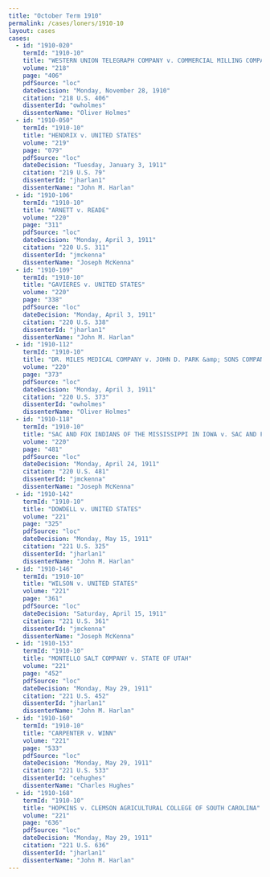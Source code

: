 ```yaml
---
title: "October Term 1910"
permalink: /cases/loners/1910-10
layout: cases
cases:
  - id: "1910-020"
    termId: "1910-10"
    title: "WESTERN UNION TELEGRAPH COMPANY v. COMMERCIAL MILLING COMPANY"
    volume: "218"
    page: "406"
    pdfSource: "loc"
    dateDecision: "Monday, November 28, 1910"
    citation: "218 U.S. 406"
    dissenterId: "owholmes"
    dissenterName: "Oliver Holmes"
  - id: "1910-050"
    termId: "1910-10"
    title: "HENDRIX v. UNITED STATES"
    volume: "219"
    page: "079"
    pdfSource: "loc"
    dateDecision: "Tuesday, January 3, 1911"
    citation: "219 U.S. 79"
    dissenterId: "jharlan1"
    dissenterName: "John M. Harlan"
  - id: "1910-106"
    termId: "1910-10"
    title: "ARNETT v. READE"
    volume: "220"
    page: "311"
    pdfSource: "loc"
    dateDecision: "Monday, April 3, 1911"
    citation: "220 U.S. 311"
    dissenterId: "jmckenna"
    dissenterName: "Joseph McKenna"
  - id: "1910-109"
    termId: "1910-10"
    title: "GAVIERES v. UNITED STATES"
    volume: "220"
    page: "338"
    pdfSource: "loc"
    dateDecision: "Monday, April 3, 1911"
    citation: "220 U.S. 338"
    dissenterId: "jharlan1"
    dissenterName: "John M. Harlan"
  - id: "1910-112"
    termId: "1910-10"
    title: "DR. MILES MEDICAL COMPANY v. JOHN D. PARK &amp; SONS COMPANY"
    volume: "220"
    page: "373"
    pdfSource: "loc"
    dateDecision: "Monday, April 3, 1911"
    citation: "220 U.S. 373"
    dissenterId: "owholmes"
    dissenterName: "Oliver Holmes"
  - id: "1910-118"
    termId: "1910-10"
    title: "SAC AND FOX INDIANS OF THE MISSISSIPPI IN IOWA v. SAC AND FOX INDIANS OF THE MISSISSIPPI IN OKLAHOMA, AND THE UNITED STATES"
    volume: "220"
    page: "481"
    pdfSource: "loc"
    dateDecision: "Monday, April 24, 1911"
    citation: "220 U.S. 481"
    dissenterId: "jmckenna"
    dissenterName: "Joseph McKenna"
  - id: "1910-142"
    termId: "1910-10"
    title: "DOWDELL v. UNITED STATES"
    volume: "221"
    page: "325"
    pdfSource: "loc"
    dateDecision: "Monday, May 15, 1911"
    citation: "221 U.S. 325"
    dissenterId: "jharlan1"
    dissenterName: "John M. Harlan"
  - id: "1910-146"
    termId: "1910-10"
    title: "WILSON v. UNITED STATES"
    volume: "221"
    page: "361"
    pdfSource: "loc"
    dateDecision: "Saturday, April 15, 1911"
    citation: "221 U.S. 361"
    dissenterId: "jmckenna"
    dissenterName: "Joseph McKenna"
  - id: "1910-153"
    termId: "1910-10"
    title: "MONTELLO SALT COMPANY v. STATE OF UTAH"
    volume: "221"
    page: "452"
    pdfSource: "loc"
    dateDecision: "Monday, May 29, 1911"
    citation: "221 U.S. 452"
    dissenterId: "jharlan1"
    dissenterName: "John M. Harlan"
  - id: "1910-160"
    termId: "1910-10"
    title: "CARPENTER v. WINN"
    volume: "221"
    page: "533"
    pdfSource: "loc"
    dateDecision: "Monday, May 29, 1911"
    citation: "221 U.S. 533"
    dissenterId: "cehughes"
    dissenterName: "Charles Hughes"
  - id: "1910-168"
    termId: "1910-10"
    title: "HOPKINS v. CLEMSON AGRICULTURAL COLLEGE OF SOUTH CAROLINA"
    volume: "221"
    page: "636"
    pdfSource: "loc"
    dateDecision: "Monday, May 29, 1911"
    citation: "221 U.S. 636"
    dissenterId: "jharlan1"
    dissenterName: "John M. Harlan"
---
```

